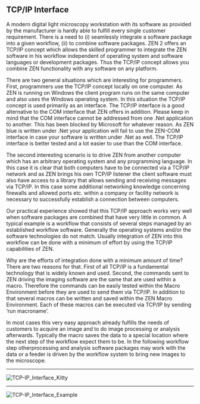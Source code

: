 ## TCP/IP Interface

A modern digital light microscopy workstation with its software as provided by the
manufacturer is hardly able to fulfill every single customer requirement. There is a need to (i)
seamlessly integrate a software package into a given workflow, (ii) to combine software
packages. ZEN 2 offers an TCP/IP concept which allows the skilled programmer to integrate
the ZEN software in his workflow independent of operating system and software languages
or development packages. Thus the TCP/IP concept allows you combine ZEN functionality
with any software on any platform.

There are two general situations which are interesting for programmers.
First, programmers use the TCP/IP concept locally on one computer. As ZEN is running on
Windows the client program runs on the same computer and also uses the Windows
operating system. In this situation the TCP/IP concept is used primarily as an interface. The
TCP/IP interface is a good alternative to the COM interface that ZEN offers in addition.
Please keep in mind that the COM interface cannot be addressed from one .Net application
to another. This has been blocked by Microsoft for whatever reason. As ZEN blue is written
under .Net your application will fail to use the ZEN-COM interface in case your software is
written under .Net as well. The TCP/IP interface is better tested and a lot easier to use than
the COM interface.

The second interesting scenario is to drive ZEN from another computer which has an
arbitrary operating system and any programming language. In this case it is clear that both
computers have to be connected via a TCP/IP network and as ZEN brings his own TCP/IP
listener the client software must also have access to a library that allows sending and
receiving messages via TCP/IP. In this case some additional networking knowledge
concerning firewalls and allowed ports etc. within a company or facility network is necessary
to successfully establish a connection between computers.

Our practical experience showed that this TCP/IP approach works very well when software
packages are combined that have very little in common. A typical example is a workflow that
consists of several steps managed by an established workflow software. Generally the
operating systems and/or the software technologies do not match. Usually integration of ZEN
into this workflow can be done with a minimum of effort by using the TCP/IP capabilities of
ZEN.

Why are the efforts of integration done with a minimum amount of time? There are two
reasons for that. First of all TCP/IP is a fundamental technology that is widely known and
used. Second, the commands sent to ZEN driving the imaging software are the same that
are used within a macro. Therefore the commands can be easily tested within the Macro
Environment before they are used to send them via TCP/IP. In addition to that several
macros can be written and saved within the ZEN Macro Environment. Each of these macros
can be executed via TCP/IP by sending ‘run macroname’.

In most cases this very easy approach already fulfills the needs of customers to acquire an image and to do image
processing or analysis afterwards. Typically the macro saves the data to a special location
where the next step of the workflow expect them to be. In the following workflow step otherprocessing
and analysis software packages may work with the data or a feeder is driven by the workflow system to
bring new images to the microscope.


***

![TCP-IP_Interface_Kitty](../../images/TCP-IP_Kitty.png)

***

![TCP-IP_Interface_Example](../../images/Send_Single_Commands_TCP-IP.gif)
